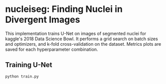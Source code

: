 # nucleiseg: Finding Nuclei in Divergent Images
This implementation trains U-Net on images of segmented nuclei for kaggle's 2018 Data Science Bowl.  It performs a grid search on batch sizes and optimizers, and k-fold cross-validation on the dataset.  Metrics plots are saved for each hyperparameter combination.
## Training U-Net
```shell
python train.py
```
